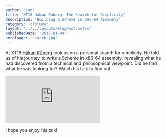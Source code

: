 ```yaml
---
author: 'jon'
title: 'XT16 Hakan Raberg: The Search for Simplicity'
description: 'Building a Scheme in x86-64 Assembly'
category: 'clojure'
layout: '../../layouts/BlogPost.astro'
publishedDate: '2017-01-04'
heroImage: 'search.jpg'
---
```


At XT16 [Håkan Råberg](https://github.com/hraberg) took us on a personal
search for simplicity. He told us of his journey to write a Scheme in
x86-64 assembly, revealing what he had discovered from a technical and
philosophical viewpoint. Did he find what he was looking for? Watch his
talk to find out.

<iframe class="aspect-video w-full" src="https://www.youtube.com/embed/lAWVcN5FMmg" title="XT16 - Håkån Råberg - The Search for Simplicity" frameborder="0" allow="accelerometer; autoplay; clipboard-write; encrypted-media; gyroscope; picture-in-picture" allowfullscreen></iframe>

I hope you enjoy his talk!
